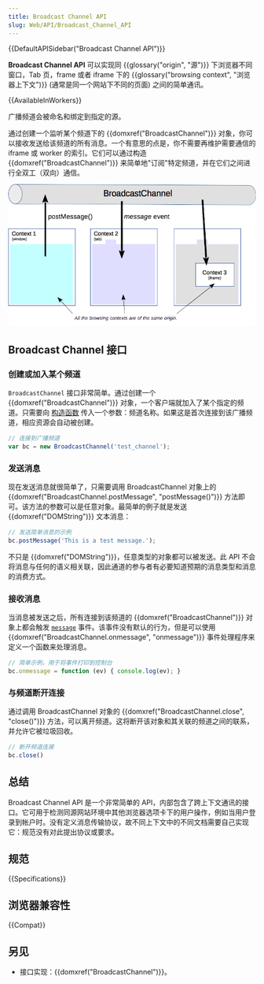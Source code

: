 ```yaml
---
title: Broadcast Channel API
slug: Web/API/Broadcast_Channel_API
---
```


{{DefaultAPISidebar("Broadcast Channel API")}}

**Broadcast Channel API** 可以实现同 {{glossary("origin", "源")}} 下浏览器不同窗口，Tab 页，frame 或者 iframe 下的 {{glossary("browsing context", "浏览器上下文")}} (通常是同一个网站下不同的页面) 之间的简单通讯。

{{AvailableInWorkers}}

广播频道会被命名和绑定到指定的源。

通过创建一个监听某个频道下的 {{domxref("BroadcastChannel")}} 对象，你可以接收发送给该频道的所有消息。一个有意思的点是，你不需要再维护需要通信的 iframe 或 worker 的索引。它们可以通过构造 {{domxref("BroadcastChannel")}} 来简单地"订阅"特定频道，并在它们之间进行全双工（双向）通信。

![The principle of the Broadcast Channel API](broadcastchannel.png)

## Broadcast Channel 接口

### 创建或加入某个频道

`BroadcastChannel` 接口非常简单。通过创建一个 {{domxref("BroadcastChannel")}} 对象，一个客户端就加入了某个指定的频道。只需要向 [构造函数](/zh-CN/docs/Web/API/BroadcastChannel/BroadcastChannel) 传入一个参数：频道名称。如果这是首次连接到该广播频道，相应资源会自动被创建。

```js
// 连接到广播频道
var bc = new BroadcastChannel('test_channel');
```

### 发送消息

现在发送消息就很简单了，只需要调用 BroadcastChannel 对象上的{{domxref("BroadcastChannel.postMessage", "postMessage()")}} 方法即可。该方法的参数可以是任意对象。最简单的例子就是发送 {{domxref("DOMString")}} 文本消息：

```js
// 发送简单消息的示例
bc.postMessage('This is a test message.');
```

不只是 {{domxref("DOMString")}}，任意类型的对象都可以被发送。此 API 不会将消息与任何的语义相关联，因此通道的参与者有必要知道预期的消息类型和消息的消费方式。

### 接收消息

当消息被发送之后，所有连接到该频道的 {{domxref("BroadcastChannel")}} 对象上都会触发 [`message`](/zh-CN/docs/Web/API/BroadcastChannel/message_event) 事件。该事件没有默认的行为，但是可以使用 {{domxref("BroadcastChannel.onmessage", "onmessage")}} 事件处理程序来定义一个函数来处理消息。

```js
// 简单示例，用于将事件打印到控制台
bc.onmessage = function (ev) { console.log(ev); }
```

### 与频道断开连接

通过调用 BroadcastChannel 对象的 {{domxref("BroadcastChannel.close", "close()")}} 方法，可以离开频道。这将断开该对象和其关联的频道之间的联系，并允许它被垃圾回收。

```js
// 断开频道连接
bc.close()
```

## 总结

Broadcast Channel API 是一个非常简单的 API，内部包含了跨上下文通讯的接口。它可用于检测同源网站环境中其他浏览器选项卡下的用户操作，例如当用户登录到帐户时。没有定义消息传输协议，故不同上下文中的不同文档需要自己实现它：规范没有对此提出协议或要求。

## 规范

{{Specifications}}

## 浏览器兼容性

{{Compat}}

## 另见

- 接口实现：{{domxref("BroadcastChannel")}}。
